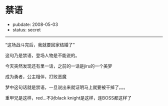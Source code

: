 # 禁语

- pubdate: 2008-05-03
- status: secret

--------------------------


“这场战斗完后，我就要回家结婚了”

这句乃是禁语，登场人物是不能说的。

今天突然发现还有里一话，之前的一话是jiru的一个美梦

成为勇者，公主相伴，打败恶魔

梦中这句话就是禁语，一旦说出来就证明马上就要被干掉了。。。

重甲兄是这样，red...不对black knight是这样，连BOSS都这样了
